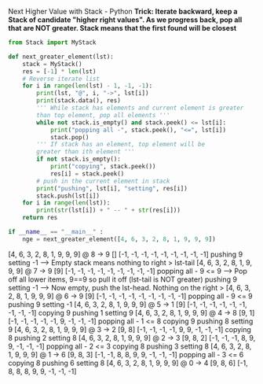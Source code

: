 Next Higher Value with Stack - Python
**Trick: Iterate backward, keep a Stack of candidate "higher right values". As we progress back, pop all that are NOT greater. Stack means that the first found will be closest**

```python
from Stack import MyStack

def next_greater_element(lst):
    stack = MyStack()
    res = [-1] * len(lst)
    # Reverse iterate list
    for i in range(len(lst) - 1, -1, -1):
        print(lst, "@", i, "->", lst[i])
        print(stack.data(), res)
        ''' While stack has elements and current element is greater 
        than top element, pop all elements '''
        while not stack.is_empty() and stack.peek() <= lst[i]:
            print("popping all -", stack.peek(), "<=", lst[i])
            stack.pop()
        ''' If stack has an element, top element will be 
        greater than ith element '''
        if not stack.is_empty():
            print("copying", stack.peek())
            res[i] = stack.peek()
        # push in the current element in stack
        print("pushing", lst[i], "setting", res[i])
        stack.push(lst[i])
    for i in range(len(lst)):
        print(str(lst[i]) + " -- " + str(res[i]))
    return res

if __name__ == "__main__" :
    nge = next_greater_element([4, 6, 3, 2, 8, 1, 9, 9, 9])
```

\[4, 6, 3, 2, 8, 1, 9, 9, 9\] @ 8 -> 9
\[\] \[-1, -1, -1, -1, -1, -1, -1, -1, -1\]
pushing 9 setting -1 --> Empty stack means nothing to right > lst-tail
\[4, 6, 3, 2, 8, 1, 9, 9, 9\] @ 7 -> 9
\[9\] \[-1, -1, -1, -1, -1, -1, -1, -1, -1\]
popping all - 9 &lt;= 9 --&gt; Pop off all lower items, 9==9 so pull it off (lst-tail is NOT greater)
pushing 9 setting -1 --> Now empty, push the lst-head. Nothing on the right >
\[4, 6, 3, 2, 8, 1, 9, 9, 9\] @ 6 -> 9
\[9\] \[-1, -1, -1, -1, -1, -1, -1, -1, -1\]
popping all - 9 <= 9
pushing 9 setting -1
\[4, 6, 3, 2, 8, 1, 9, 9, 9\] @ 5 -> 1
\[9\] \[-1, -1, -1, -1, -1, -1, -1, -1, -1\]
copying 9
pushing 1 setting 9
\[4, 6, 3, 2, 8, 1, 9, 9, 9\] @ 4 -> 8
\[9, 1\] \[-1, -1, -1, -1, -1, 9, -1, -1, -1\]
popping all - 1 <= 8
copying 9
pushing 8 setting 9
\[4, 6, 3, 2, 8, 1, 9, 9, 9\] @ 3 -> 2
\[9, 8\] \[-1, -1, -1, -1, 9, 9, -1, -1, -1\]
copying 8
pushing 2 setting 8
\[4, 6, 3, 2, 8, 1, 9, 9, 9\] @ 2 -> 3
\[9, 8, 2\] \[-1, -1, -1, 8, 9, 9, -1, -1, -1\]
popping all - 2 <= 3
copying 8
pushing 3 setting 8
\[4, 6, 3, 2, 8, 1, 9, 9, 9\] @ 1 -> 6
\[9, 8, 3\] \[-1, -1, 8, 8, 9, 9, -1, -1, -1\]
popping all - 3 <= 6
copying 8
pushing 6 setting 8
\[4, 6, 3, 2, 8, 1, 9, 9, 9\] @ 0 -> 4
\[9, 8, 6\] \[-1, 8, 8, 8, 9, 9, -1, -1, -1\]